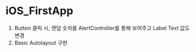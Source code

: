 # iOS_FirstApp

1. Button 클릭 시, 랜덤 숫자를 AlertController를 통해 보여주고 Label Text 값도 변경
2. Basic Autolayout 구현

